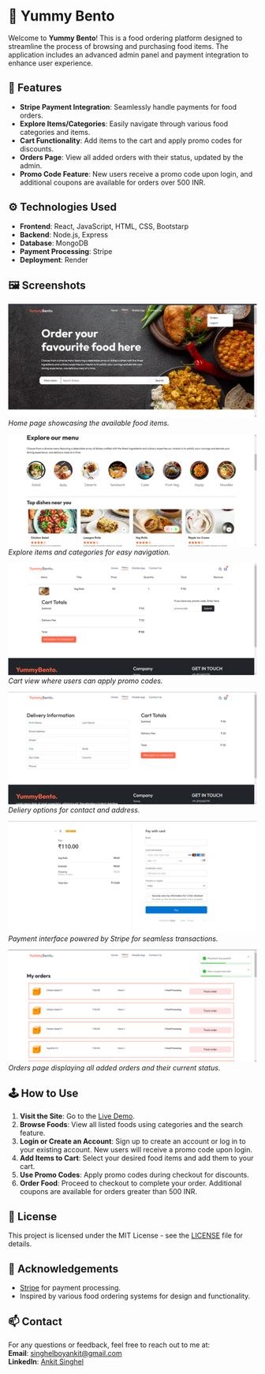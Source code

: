 # 🍱 Yummy Bento

Welcome to **Yummy Bento**! This is a food ordering platform designed to streamline the process of browsing and purchasing food items. The application includes an advanced admin panel and payment integration to enhance user experience.

## 🚀 Features

- **Stripe Payment Integration**: Seamlessly handle payments for food orders.
- **Explore Items/Categories**: Easily navigate through various food categories and items.
- **Cart Functionality**: Add items to the cart and apply promo codes for discounts.
- **Orders Page**: View all added orders with their status, updated by the admin.
- **Promo Code Feature**: New users receive a promo code upon login, and additional coupons are available for orders over 500 INR.

## ⚙️ Technologies Used

- **Frontend**: React, JavaScript, HTML, CSS, Bootstarp
- **Backend**: Node.js, Express
- **Database**: MongoDB
- **Payment Processing**: Stripe
- **Deployment**: Render

## 🖼️ Screenshots

![Home Page](src/assets/frontend_assets/hoome.png)
*Home page showcasing the available food items.*

![Explore Items/Categories](src/assets/frontend_assets/category.png)
*Explore items and categories for easy navigation.*

![Cart with Promo Code](src/assets/frontend_assets/cart.png)
*Cart view where users can apply promo codes.*

![Delivery options](src/assets/frontend_assets/delivery-options.png)
*Deliery options for contact and address.*

![Payment](src/assets/frontend_assets/payment.png)
*Payment interface powered by Stripe for seamless transactions.*

![Order Status](src/assets/frontend_assets/orders.png)
*Orders page displaying all added orders and their current status.*

## 🕹️ How to Use

1. **Visit the Site**: Go to the [Live Demo](https://yummy-bento.onrender.com/).
2. **Browse Foods**: View all listed foods using categories and the search feature.
3. **Login or Create an Account**: Sign up to create an account or log in to your existing account. New users will receive a promo code upon login.
4. **Add Items to Cart**: Select your desired food items and add them to your cart.
5. **Use Promo Codes**: Apply promo codes during checkout for discounts.
6. **Order Food**: Proceed to checkout to complete your order. Additional coupons are available for orders greater than 500 INR.

## 📜 License

This project is licensed under the MIT License - see the [LICENSE](LICENSE) file for details.

## 🙏 Acknowledgements

- [Stripe](https://stripe.com/) for payment processing.
- Inspired by various food ordering systems for design and functionality.

## 📫 Contact

For any questions or feedback, feel free to reach out to me at:  
**Email**: singhelboyankit@gmail.com  
**LinkedIn**: [Ankit Singhel](https://www.linkedin.com/in/ankitsinghel/)
